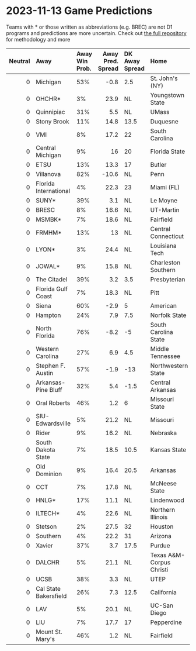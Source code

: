 # 2023-11-13 Game Predictions
Teams with * or those written as abbreviations (e.g. BREC) are not D1 programs and predictions are more uncertain. Check out [the full repository](https://github.com/grdavis/college-basketball-elo) for methodology and more

|   Neutral | Away                  | Away Win Prob.   |   Away Pred. Spread | DK Away Spread   | Home                     | Home Win Prob.   |   Home Pred. Spread |
|----------:|:----------------------|:-----------------|--------------------:|:-----------------|:-------------------------|:-----------------|--------------------:|
|         0 | Michigan              | 53%              |                -0.8 | 2.5              | St. John's (NY)          | 47%              |                 0.8 |
|         0 | OHCHR*                | 3%               |                23.9 | NL               | Youngstown State         | 97%              |               -23.9 |
|         0 | Quinnipiac            | 31%              |                 5.5 | NL               | UMass                    | 69%              |                -5.5 |
|         0 | Stony Brook           | 11%              |                14.8 | 13.5             | Duquesne                 | 89%              |               -14.8 |
|         0 | VMI                   | 8%               |                17.2 | 22               | South Carolina           | 92%              |               -17.2 |
|         0 | Central Michigan      | 9%               |                16   | 20               | Florida State            | 91%              |               -16   |
|         0 | ETSU                  | 13%              |                13.3 | 17               | Butler                   | 87%              |               -13.3 |
|         0 | Villanova             | 82%              |               -10.6 | NL               | Penn                     | 18%              |                10.6 |
|         0 | Florida International | 4%               |                22.3 | 23               | Miami (FL)               | 96%              |               -22.3 |
|         0 | SUNY*                 | 39%              |                 3.1 | NL               | Le Moyne                 | 61%              |                -3.1 |
|         0 | BRESC                 | 8%               |                16.6 | NL               | UT-Martin                | 92%              |               -16.6 |
|         0 | MSMBK*                | 7%               |                18.6 | NL               | Fairfield                | 93%              |               -18.6 |
|         0 | FRMHM*                | 13%              |                13   | NL               | Central Connecticut      | 87%              |               -13   |
|         0 | LYON*                 | 3%               |                24.4 | NL               | Louisiana Tech           | 97%              |               -24.4 |
|         0 | JOWAL*                | 9%               |                15.8 | NL               | Charleston Southern      | 91%              |               -15.8 |
|         0 | The Citadel           | 39%              |                 3.2 | 3.5              | Presbyterian             | 61%              |                -3.2 |
|         0 | Florida Gulf Coast    | 7%               |                18.3 | NL               | Pitt                     | 93%              |               -18.3 |
|         0 | Siena                 | 60%              |                -2.9 | 5                | American                 | 40%              |                 2.9 |
|         0 | Hampton               | 24%              |                 7.9 | 7.5              | Norfolk State            | 76%              |                -7.9 |
|         0 | North Florida         | 76%              |                -8.2 | -5               | South Carolina State     | 24%              |                 8.2 |
|         0 | Western Carolina      | 27%              |                 6.9 | 4.5              | Middle Tennessee         | 73%              |                -6.9 |
|         0 | Stephen F. Austin     | 57%              |                -1.9 | -13              | Northwestern State       | 43%              |                 1.9 |
|         0 | Arkansas-Pine Bluff   | 32%              |                 5.4 | -1.5             | Central Arkansas         | 68%              |                -5.4 |
|         0 | Oral Roberts          | 46%              |                 1.2 | 6                | Missouri State           | 54%              |                -1.2 |
|         0 | SIU-Edwardsville      | 5%               |                21.2 | NL               | Missouri                 | 95%              |               -21.2 |
|         0 | Rider                 | 9%               |                16.2 | NL               | Nebraska                 | 91%              |               -16.2 |
|         0 | South Dakota State    | 7%               |                18.5 | 10.5             | Kansas State             | 93%              |               -18.5 |
|         0 | Old Dominion          | 9%               |                16.4 | 20.5             | Arkansas                 | 91%              |               -16.4 |
|         0 | CCT                   | 7%               |                17.8 | NL               | McNeese State            | 93%              |               -17.8 |
|         0 | HNLG*                 | 17%              |                11.1 | NL               | Lindenwood               | 83%              |               -11.1 |
|         0 | ILTECH*               | 4%               |                22.6 | NL               | Northern Illinois        | 96%              |               -22.6 |
|         0 | Stetson               | 2%               |                27.5 | 32               | Houston                  | 98%              |               -27.5 |
|         0 | Southern              | 4%               |                22.2 | 31               | Arizona                  | 96%              |               -22.2 |
|         0 | Xavier                | 37%              |                 3.7 | 17.5             | Purdue                   | 63%              |                -3.7 |
|         0 | DALCHR                | 5%               |                21.1 | NL               | Texas A&M-Corpus Christi | 95%              |               -21.1 |
|         0 | UCSB                  | 38%              |                 3.3 | NL               | UTEP                     | 62%              |                -3.3 |
|         0 | Cal State Bakersfield | 26%              |                 7.3 | 12.5             | California               | 74%              |                -7.3 |
|         0 | LAV                   | 5%               |                20.1 | NL               | UC-San Diego             | 95%              |               -20.1 |
|         0 | LIU                   | 7%               |                17.7 | 17               | Pepperdine               | 93%              |               -17.7 |
|         0 | Mount St. Mary's      | 46%              |                 1.2 | NL               | Fairfield                | 54%              |                -1.2 |